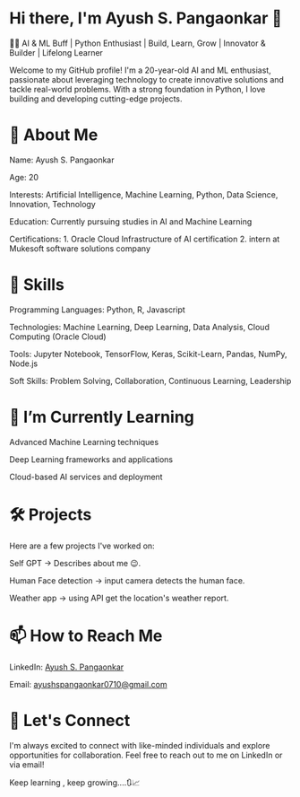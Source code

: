 # Hi there, I'm Ayush S. Pangaonkar 👋

👨‍💻 AI & ML Buff | Python Enthusiast | Build, Learn, Grow | Innovator & Builder | Lifelong Learner

Welcome to my GitHub profile! 
I'm a 20-year-old AI and ML enthusiast, passionate about leveraging technology to create innovative solutions and tackle real-world problems. With a strong foundation in Python, I love building and developing cutting-edge projects.

# 🚀 About Me

Name: Ayush S. Pangaonkar

Age: 20

Interests: Artificial Intelligence, Machine Learning, Python, Data Science, Innovation, Technology

Education: Currently pursuing studies in AI and Machine Learning

Certifications: 1. Oracle Cloud Infrastructure of AI certification
                2. intern at Mukesoft software solutions company


# 💼 Skills

Programming Languages: Python, R, Javascript

Technologies: Machine Learning, Deep Learning, Data Analysis, Cloud Computing (Oracle Cloud)

Tools: Jupyter Notebook, TensorFlow, Keras, Scikit-Learn, Pandas, NumPy, Node.js

Soft Skills: Problem Solving, Collaboration, Continuous Learning, Leadership

# 🌱 I’m Currently Learning

Advanced Machine Learning techniques

Deep Learning frameworks and applications

Cloud-based AI services and deployment

# 🛠 Projects

Here are a few projects I've worked on:

Self GPT -> Describes about me 😉.

Human Face detection -> input camera detects the human face. 

Weather app -> using API get the location's weather report.

# 📫 How to Reach Me

LinkedIn: [Ayush S. Pangaonkar](https://www.linkedin.com/in/ayush-s-pangaonkar/)

Email: ayushspangaonkar0710@gmail.com

# 🤝 Let's Connect

I'm always excited to connect with like-minded individuals and explore opportunities for collaboration. Feel free to reach out to me on LinkedIn or via email!

Keep learning , keep growing....🔃📈
